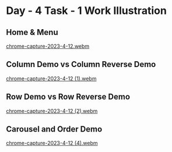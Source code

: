 # Day - 4 Task - 1 Work Illustration

## Home & Menu
[chrome-capture-2023-4-12.webm](https://github.com/krithika117/prograd-html-css-js/assets/76687631/874489b8-f72b-4ad3-b876-acb80209ef54)

## Column Demo vs Column Reverse Demo
[chrome-capture-2023-4-12 (1).webm](https://github.com/krithika117/prograd-html-css-js/assets/76687631/ed89c93a-dae9-4b59-b3b2-3905a1b4de62)

## Row Demo vs Row Reverse Demo
[chrome-capture-2023-4-12 (2).webm](https://github.com/krithika117/prograd-html-css-js/assets/76687631/7254ee07-f501-452a-b083-99d499f174e4)

## Carousel and Order Demo
[chrome-capture-2023-4-12 (4).webm](https://github.com/krithika117/prograd-html-css-js/assets/76687631/1ee8f926-cfd2-405a-a3a6-4756932f5cf0)
